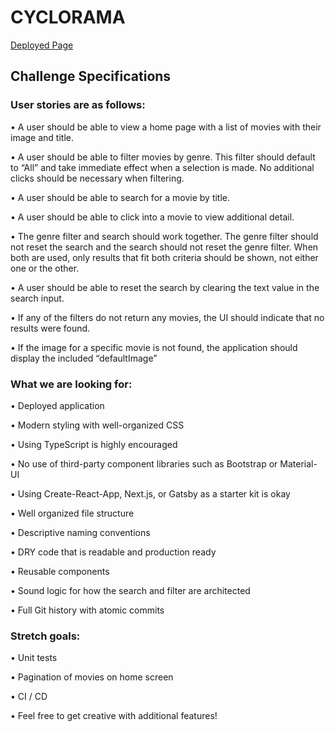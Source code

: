 # CYCLORAMA

[Deployed Page](https://cyclorama-app.herokuapp.com/)

## Challenge Specifications


### User stories are as follows:

• A user should be able to view a home page with a list of movies with their image and title.

• A user should be able to filter movies by genre. This filter should default to “All” and take immediate effect
when a selection is made. No additional clicks should be necessary when filtering.

• A user should be able to search for a movie by title.

• A user should be able to click into a movie to view additional detail.

• The genre filter and search should work together. 
The genre filter should not reset the search and the search
should not reset the genre filter. When both are used, only results that fit both criteria should be shown, not
either one or the other.

• A user should be able to reset the search by clearing the text value in the search input.

• If any of the filters do not return any movies, the UI should indicate that no results were found.

• If the image for a specific movie is not found, the application should display the included “defaultImage”


### What we are looking for:

• Deployed application

• Modern styling with well-organized CSS

• Using TypeScript is highly encouraged

• No use of third-party component libraries such as Bootstrap or Material-UI

• Using Create-React-App, Next.js, or Gatsby as a starter kit is okay

• Well organized file structure

• Descriptive naming conventions

• DRY code that is readable and production ready

• Reusable components

• Sound logic for how the search and filter are architected

• Full Git history with atomic commits


### Stretch goals:

• Unit tests

• Pagination of movies on home screen

• CI / CD

• Feel free to get creative with additional features!

